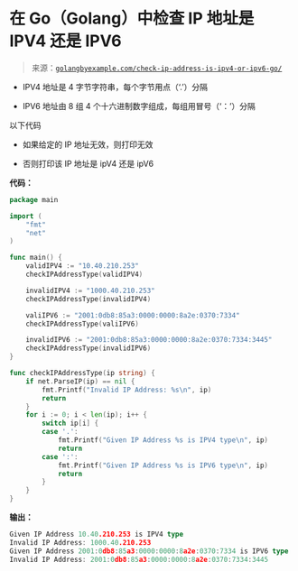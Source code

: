 <!--yml

分类：未分类

日期：2024-10-13 06:09:02

-->

# 在 Go（Golang）中检查 IP 地址是 IPV4 还是 IPV6

> 来源：[`golangbyexample.com/check-ip-address-is-ipv4-or-ipv6-go/`](https://golangbyexample.com/check-ip-address-is-ipv4-or-ipv6-go/)

+   IPV4 地址是 4 字节字符串，每个字节用点（‘.’）分隔

+   IPV6 地址由 8 组 4 个十六进制数字组成，每组用冒号（‘：’）分隔

以下代码

+   如果给定的 IP 地址无效，则打印无效

+   否则打印该 IP 地址是 ipV4 还是 ipV6

**代码：**

```go
package main

import (
    "fmt"
    "net"
)

func main() {
    validIPV4 := "10.40.210.253"
    checkIPAddressType(validIPV4)

    invalidIPV4 := "1000.40.210.253"
    checkIPAddressType(invalidIPV4)

    valiIPV6 := "2001:0db8:85a3:0000:0000:8a2e:0370:7334"
    checkIPAddressType(valiIPV6)

    invalidIPV6 := "2001:0db8:85a3:0000:0000:8a2e:0370:7334:3445"
    checkIPAddressType(invalidIPV6)
}

func checkIPAddressType(ip string) {
    if net.ParseIP(ip) == nil {
        fmt.Printf("Invalid IP Address: %s\n", ip)
        return
    }
    for i := 0; i < len(ip); i++ {
        switch ip[i] {
        case '.':
            fmt.Printf("Given IP Address %s is IPV4 type\n", ip)
            return
        case ':':
            fmt.Printf("Given IP Address %s is IPV6 type\n", ip)
            return
        }
    }
}
```

**输出：**

```go
Given IP Address 10.40.210.253 is IPV4 type
Invalid IP Address: 1000.40.210.253
Given IP Address 2001:0db8:85a3:0000:0000:8a2e:0370:7334 is IPV6 type
Invalid IP Address: 2001:0db8:85a3:0000:0000:8a2e:0370:7334:3445
```
